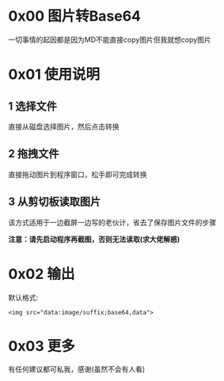 # 0x00 图片转Base64

一切事情的起因都是因为MD不能直接copy图片但我就想copy图片

# 0x01 使用说明

## 1 选择文件

直接从磁盘选择图片，然后点击转换

## 2 拖拽文件

直接拖动图片到程序窗口，松手即可完成转换

## 3 从剪切板读取图片

该方式适用于一边截屏一边写的老伙计，省去了保存图片文件的步骤

**注意：请先启动程序再截图，否则无法读取(求大佬解惑)**

# 0x02 输出

默认格式:

~~~
<img src="data:image/suffix;base64,data">
~~~



# 0x03 更多

有任何建议都可私我，感谢(虽然不会有人看)
